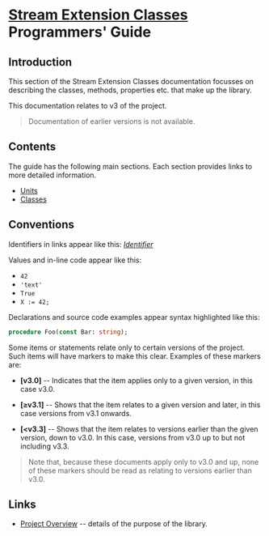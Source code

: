 # [Stream Extension Classes](../Streams.md) Programmers' Guide

## Introduction

This section of the Stream Extension Classes documentation focusses on describing the classes, methods, properties etc. that make up the library.

This documentation relates to v3 of the project.

> Documentation of earlier versions is not available.

## Contents

The guide has the following main sections. Each section provides links to more detailed information.

* [Units](./API/Units.md)
* [Classes](./API/Classes.md)

## Conventions

Identifiers in links appear like this: [_Identifier_](#conventions)

Values and in-line code appear like this:

* `42`
* `'text'`
* `True`
* `X := 42;`

Declarations and source code examples appear syntax highlighted like this:

```pascal
procedure Foo(const Bar: string);
```

Some items or statements relate only to certain versions of the project. Such items will have markers to make this clear. Examples of these markers are:

* **[v3.0]** -- Indicates that the item applies only to a given version, in this case v3.0.

* **[≥v3.1]** -- Shows that the item relates to a given version and later, in this case versions from v3.1 onwards.

* **[<v3.3]** -- Shows that the item relates to versions earlier than the given version, down to v3.0. In this case, versions from v3.0 up to but not including v3.3.

> Note that, because these documents apply only to v3.0 and up, none of these markers should be read as relating to versions earlier than v3.0.

## Links

* [Project Overview](./Overview.md) -- details of the purpose of the library.
